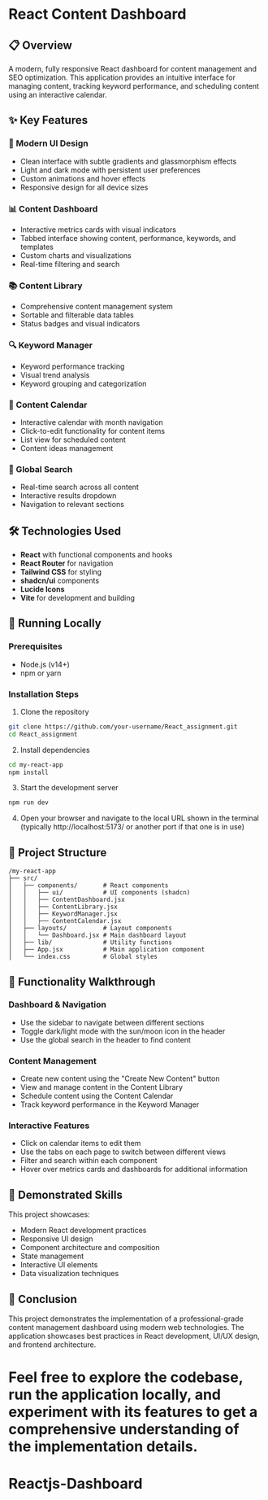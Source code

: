 
# React Content Dashboard

## 📋 Overview

A modern, fully responsive React dashboard for content management and SEO optimization. This application provides an intuitive interface for managing content, tracking keyword performance, and scheduling content using an interactive calendar.

## ✨ Key Features

### 🎨 Modern UI Design
- Clean interface with subtle gradients and glassmorphism effects
- Light and dark mode with persistent user preferences
- Custom animations and hover effects
- Responsive design for all device sizes

### 📊 Content Dashboard
- Interactive metrics cards with visual indicators
- Tabbed interface showing content, performance, keywords, and templates
- Custom charts and visualizations
- Real-time filtering and search

### 📚 Content Library
- Comprehensive content management system
- Sortable and filterable data tables
- Status badges and visual indicators

### 🔍 Keyword Manager
- Keyword performance tracking
- Visual trend analysis
- Keyword grouping and categorization

### 📅 Content Calendar
- Interactive calendar with month navigation
- Click-to-edit functionality for content items
- List view for scheduled content
- Content ideas management

### 🔎 Global Search
- Real-time search across all content
- Interactive results dropdown
- Navigation to relevant sections

## 🛠️ Technologies Used

- **React** with functional components and hooks
- **React Router** for navigation
- **Tailwind CSS** for styling
- **shadcn/ui** components
- **Lucide Icons**
- **Vite** for development and building

## 🚀 Running Locally

### Prerequisites
- Node.js (v14+)
- npm or yarn

### Installation Steps

1. Clone the repository
```bash
git clone https://github.com/your-username/React_assignment.git
cd React_assignment
```

2. Install dependencies
```bash
cd my-react-app
npm install
```

3. Start the development server
```bash
npm run dev
```

4. Open your browser and navigate to the local URL shown in the terminal (typically http://localhost:5173/ or another port if that one is in use)

## 📁 Project Structure

```
/my-react-app
├── src/
│   ├── components/       # React components
│   │   ├── ui/           # UI components (shadcn)
│   │   ├── ContentDashboard.jsx
│   │   ├── ContentLibrary.jsx
│   │   ├── KeywordManager.jsx
│   │   ├── ContentCalendar.jsx
│   ├── layouts/          # Layout components
│   │   └── Dashboard.jsx # Main dashboard layout
│   ├── lib/              # Utility functions
│   ├── App.jsx           # Main application component
│   └── index.css         # Global styles
```

## 🔄 Functionality Walkthrough

### Dashboard & Navigation
- Use the sidebar to navigate between different sections
- Toggle dark/light mode with the sun/moon icon in the header
- Use the global search in the header to find content

### Content Management
- Create new content using the "Create New Content" button
- View and manage content in the Content Library
- Schedule content using the Content Calendar
- Track keyword performance in the Keyword Manager

### Interactive Features
- Click on calendar items to edit them
- Use the tabs on each page to switch between different views
- Filter and search within each component
- Hover over metrics cards and dashboards for additional information

## 💼 Demonstrated Skills

This project showcases:
- Modern React development practices
- Responsive UI design
- Component architecture and composition
- State management
- Interactive UI elements
- Data visualization techniques

## 📝 Conclusion

This project demonstrates the implementation of a professional-grade content management dashboard using modern web technologies. The application showcases best practices in React development, UI/UX design, and frontend architecture.

Feel free to explore the codebase, run the application locally, and experiment with its features to get a comprehensive understanding of the implementation details. 
=======
# Reactjs-Dashboard
 
